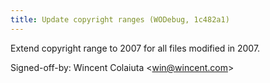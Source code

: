 ```yaml
---
title: Update copyright ranges (WODebug, 1c482a1)
---
```


Extend copyright range to 2007 for all files modified in 2007.

Signed-off-by: Wincent Colaiuta &lt;win@wincent.com&gt;
